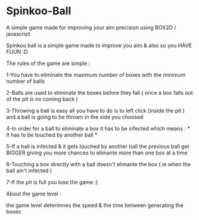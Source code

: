 # Spinkoo-Ball
A simple game made for improving your aim precision using BOX2D / javascript 


Spinkoo ball is a simple game made to improve you aim & also so you HAVE FUUN :D 

The rules of the game are simple : 

1-You have to eliminate the maximum number of boxes with the minimum number of balls

2-Balls are used to eliminate the boxes before they fall ( once a box falls out of the pit is no coming back )

3-Throwing a ball is easy all you have to do is to left click (inside the pit ) and a ball is going to be thrown in the side you choosed 

4-In order for a ball to eliminate a box it has to be infected which means : * It has to be touched by another ball *

5-If a ball is infected & it gets touched by another ball the previous ball get BIGGER giving you more chances to elimante more than one box at a time 

6-Touching a box directly with a ball doesn't elimante the box ( ie when the ball ain't infected )

7-If the pit is full you lose the game :) 


About the game level : 

the game level deterimnes the speed & the time between generating the boxes 

                                                                          
